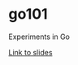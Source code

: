 # go101
Experiments in Go

[Link to slides](https://docs.google.com/presentation/d/1LdzWpk_y4AeeEP-51tpqVsLeItJr0cBYyCjgP_8gR08/edit?usp=sharing)
